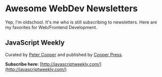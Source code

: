 # Awesome WebDev Newsletters

Yep, I'm oldschool. It's me who is still subscribing to newsletters. Here are my favorites for Web/Frontend Development. 

## JavaScript Weekly
Curated by [Peter Cooper](https://twitter.com/peterc) and published by [Cooper Press](https://cooperpress.com/).

**Subscribe here:** [http://javascriptweekly.com/](http://javascriptweekly.com/)


